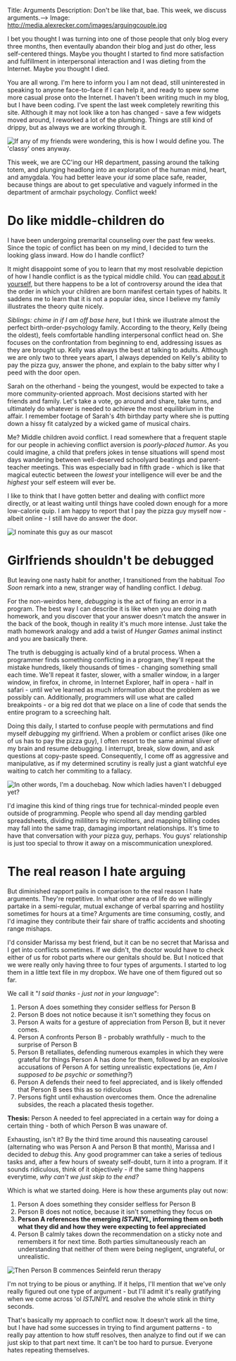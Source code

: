 Title: Arguments
Description: Don't be like that, bae.  This week, we discuss arguments.-->
Image: http://media.alexrecker.com/images/arguingcouple.jpg

I bet you thought I was turning into one of those people that only blog every three months, then eventaully abandon their blog and just do other, less self-centered things.  Maybe you thought I started to find more satisfaction and fulfillment in interpersonal interaction and I was dieting from the Internet.  Maybe you thought I died.

You are all wrong.  I'm here to inform you I am not dead, still uninterested in speaking to anyone face-to-face if I can help it, and ready to spew some more casual prose onto the Internet.  I haven't been writing much in my blog, but I have been coding.  I've spent the last week completely rewriting this site.  Although it may not look like a ton has changed - save a few widgets moved around, I reworked a lot of the plumbing.  Things are still kind of drippy, but as always we are working through it.

![If any of my friends were wondering, this is how I would define you.  The 'classy' ones anyway.](/static/img/sadfriends.png)

This week, we are CC'ing our HR department, passing around the talking totem, and plunging headlong into an exploration of the human mind, heart, and amygdala.  You had better leave your *id* some place safe, reader, because things are about to get speculative and vaguely informed in the department of armchair psychology.  Conflict week!

# Do like middle-children do
I have been undergoing premarital counseling over the past few weeks.  Since the topic of conflict has been on my mind, I decided to turn the looking glass inward.  How do I handle conflict?

It might disappoint some of you to learn that my most resolvable depiction of how I handle conflict is as the typical middle child.  You can [read about it yourself](http://en.wikipedia.org/wiki/Birth_order), but there happens to be a lot of controversy around the idea that the order in which your children are born manifest certain types of habits.  It saddens me to learn that it is not a popular idea, since I believe my family illustrates the theory quite nicely.

*Siblings: chime in if I am off base here*, but I think we illustrate almost the perfect birth-order-psychology family.  According to the theory, Kelly (being the oldest), feels comfortable handling interpersonal conflict head on.  She focuses on the confrontation from beginning to end, addressing issues as they are brought up.  Kelly was always the best at talking to adults.  Although we are only two to three years apart, I always depended on Kelly's ability to pay the pizza guy, answer the phone, and explain to the baby sitter why I peed with the door open.

Sarah on the otherhand - being the youngest, would be expected to take a more community-oriented approach.  Most decisions started with her friends and family.  Let's take a vote, go around and share, take turns, and ultimately do whatever is needed to achieve the most equilibrium in the affair.    I remember footage of Sarah's 4th birthday party where she is putting down a hissy fit catalyzed by a wicked game of musical chairs.

Me?  Middle children avoid conflict.  I read somewhere that a frequent staple for our people in achieving conflict aversion is *poorly-placed humor*.  As you could imagine, a child that prefers jokes in tense situations will spend most days wandering between well-deserved schoolyard beatings and parent-teacher meetings.  This was especially bad in fifth grade - which is like that magical eutectic between the *lowest* your intelligence will ever be and the *highest* your self esteem will ever be.

I like to think that I have gotten better and dealing with conflict more directly, or at least waiting until things have cooled down enough for a more low-calorie quip.  I am happy to report that I pay the pizza guy myself now - albeit online - I still have do answer the door.

![I nominate this guy as our mascot](/static/img/chandler.jpg)

# Girlfriends shouldn't be debugged
But leaving one nasty habit for another, I transitioned from the habitual *Too Soon* remark into a new, stranger way of handling conflict.  I *debug*.

For the non-weirdos here, *debugging* is the act of fixing an error in a program.  The best way I can describe it is like when you are doing math homework, and you discover that your answer doesn't match the answer in the back of the book, though in reality it's much more intense.  Just take the math homework analogy and add a twist of *Hunger Games* animal instinct and you are basically there.

The truth is debugging is actually kind of a brutal process.  When a programmer finds something conflicting in a program, they'll repeat the mistake hundreds, likely thousands of times - changing something small each time.  We'll repeat it faster, slower, with a smaller window, in a larger window, in firefox, in chrome, in Internet Explorer, half in opera - half in safari - until we've learned as much information about the problem as we possibly can.  Additionally, programmers will use what are called breakpoints - or a big red dot that we place on a line of code that sends the entire program to a screeching halt.

Doing this daily, I started to confuse people with permutations and find myself *debugging* my girlfriend.  When a problem or conflict arises (like one of us has to pay the pizza guy), I often resort to the same animal sliver of my brain and resume debugging.  I interrupt, break, slow down, and ask questions at copy-paste speed.  Consequently, I come off as aggressive and manipulative, as if my determined scrutiny is really just a giant watchful eye waiting to catch her commiting to a fallacy.

![In other words, I'm a douchebag.  Now which ladies haven't I debugged yet?](/static/img/douchebag.jpg)

I'd imagine this kind of thing rings true for technical-minded people even outside of programming.  People who spend all day mending garbled spreadsheets, dividing mililiters by microliters, and mapping billing codes may fall into the same trap, damaging important relationships.  It's time to have that conversation with *your* pizza guy, perhaps.  You guys' relationship is just too special to throw it away on a miscommunication unexplored.

# The real reason I hate arguing

But diminished rapport pails in comparison to the real reason I hate arguments.  They're repetitive.  In what other area of life do we willingly partake in a semi-regular, mutual exchange of verbal sparring and hostility sometimes for hours at a time?  Arguments are time consuming, costly, and I'd imagine they contribute their fair share of traffic accidents and shooting range mishaps.

I'd consider Marissa my best friend, but it can be no secret that Marissa and I get into conflicts sometimes.  If we didn't, the doctor would have to check either of us for robot parts where our genitals should be.  But I noticed that we were really only having three to four types of arguments.  I started to log them in a little text file in my dropbox.  We have one of them figured out so far.

We call it "*I said thanks - just not in your language*":

1. Person A does something they consider selfless for Person B
2. Person B does not notice because it isn't something they focus on
3. Person A waits for a gesture of appreciation from Person B, but it never comes.
4. Person A confronts Person B - probably wrathfully - much to the surprise of Person B
5. Person B retalliates, defending numerous examples in which they were grateful for things Person A has done for them, followed by an explosive accusations of Person A for setting unrealistic expectations (ie, *Am I supposed to be psychic or something?*)
6. Person A defends their need to feel appreciated, and is likely offended that Person B sees this as so ridiculous
7. Persons fight until exhaustion overcomes them.  Once the adrenaline subsides, the reach a placated thesis together.

**Thesis:** Person A needed to feel appreciated in a certain way for doing a certain thing - both of which Person B was unaware of.

Exhausting, isn't it?  By the third time around this nauseating carousel (alternating who was Person A and Person B that month), Marissa and I decided to *debug* this.  Any good programmer can take a series of tedious tasks and, after a few hours of sweaty self-doubt, turn it into a program.  If it sounds ridiculous, think of it objectively - if the same thing happens everytime, *why can't we just skip to the end?*

Which is what we started doing.  Here is how these arguments play out now:

1. Person A does something they consider selfless for Person B
2. Person B does not notice, because it isn't something they focus on
3. **Person A references the emerging *ISTJNIYL*, informing them on both what they did and how they were expecting to feel appreciated**
4. Person B calmly takes down the recommendation on a sticky note and remembers it for next time.  Both parties simultaneously reach an understanding that neither of them were being negligent, ungrateful, or unrealistic.

![Then Person B commences Seinfeld rerun therapy](/static/img/seinfeldtherapy.png)

I'm not trying to be pious or anything.  If it helps, I'll mention that we've only really figured out one type of argument - but I'll admit it's really gratifying when we come across 'ol *ISTJNIYL* and resolve the whole stink in thirty seconds.

That's basically my approach to conflict now.  It doesn't work all the time, but I have had some successes in trying to find argument patterns - to really pay attention to how stuff resolves, then analyze to find out if we can just skip to that part next time.  It can't be too hard to pursue.  Everyone hates repeating themselves.